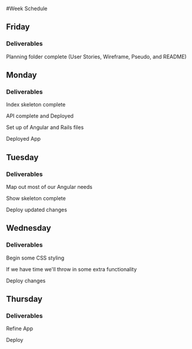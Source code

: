 #Week Schedule

<!-- Take a look at Github's "markdown" syntax so you don't have to write HTML all over the place in readmes: https://github.com/adam-p/markdown-here/wiki/Markdown-Cheatsheet -->

<h2>Friday</h2>
<h3>Deliverables</h3>
<p>Planning folder complete (User Stories, Wireframe, Pseudo, and README)</p>
<h2>Monday</h2>
<h3>Deliverables</h3>
<p>Index skeleton complete</p>
<p>API complete and Deployed</p>
<p>Set up of Angular and Rails files</p>
<p>Deployed App</p>
<h2>Tuesday</h2>
<h3>Deliverables</h3>
<p>Map out most of our Angular needs</p>
<p>Show skeleton complete</p>
<p>Deploy updated changes</p>
<h2>Wednesday</h2>
<h3>Deliverables</h3>
<p>Begin some CSS styling</p>
<p>If we have time we'll throw in some extra functionality</p>
<p>Deploy changes</p>
<h2>Thursday</h2>
<h3>Deliverables</h3>
<p>Refine App</p>
<p>Deploy</p>
